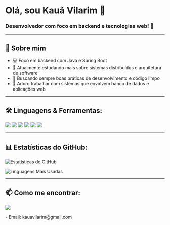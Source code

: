 # Olá, sou Kauã Vilarim 👋

### Desenvolvedor com foco em backend e tecnologias web! 🚀

---

## 🚀 Sobre mim

- 💻 Foco em backend com Java e Spring Boot
- 📖 Atualmente estudando mais sobre sistemas distribuídos e arquitetura de software
- 🌱 Buscando sempre boas práticas de desenvolvimento e código limpo
- 🔗 Adoro trabalhar com sistemas que envolvem banco de dados e aplicações web

---

## 🛠️ Linguagens & Ferramentas:

<p align="left">
  <img src="https://img.shields.io/badge/Java-007396?style=for-the-badge&logo=java&logoColor=white" />
  <img src="https://img.shields.io/badge/MySQL-4479A1?style=for-the-badge&logo=mysql&logoColor=white" />
  <img src="https://img.shields.io/badge/Spring%20Boot-6DB33F?style=for-the-badge&logo=spring-boot&logoColor=white" />
  <img src="https://img.shields.io/badge/JavaScript-F7DF1E?style=for-the-badge&logo=javascript&logoColor=black" />
  <img src="https://img.shields.io/badge/HTML5-E34F26?style=for-the-badge&logo=html5&logoColor=white" />
  <img src="https://img.shields.io/badge/CSS3-1572B6?style=for-the-badge&logo=css3&logoColor=white" />
</p>

---

## 📊 Estatísticas do GitHub:

![Estatísticas do GitHub](https://github-readme-stats.vercel.app/api?username=Miraliv&show_icons=true&theme=radical)

![Linguagens Mais Usadas](https://github-readme-stats.vercel.app/api/top-langs/?username=Miraliv&layout=compact&theme=radical)

---

## 📫 Como me encontrar:

<p align="left">
  <a href="https://www.linkedin.com/in/kauã-vilarim" target="_blank">
    <img src="https://img.shields.io/badge/-LinkedIn-0077B5?style=for-the-badge&logo=linkedin&logoColor=white" />
  </a>
</p>
- Email: kauavilarim@gmail.com
